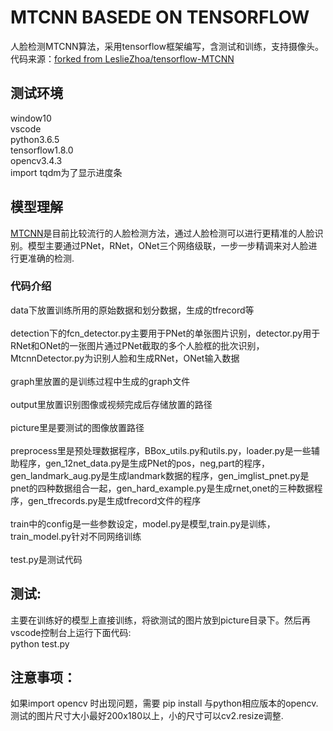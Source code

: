 # MTCNN  BASEDE ON TENSORFLOW
人脸检测MTCNN算法，采用tensorflow框架编写，含测试和训练，支持摄像头。代码来源：[forked from LeslieZhoa/tensorflow-MTCNN ](https://github.com/LeslieZhoa/tensorflow-MTCNN)
##  测试环境
window10<br>
vscode<br>
python3.6.5<br>
tensorflow1.8.0<br>
opencv3.4.3<br>
import tqdm为了显示进度条<br>
## 模型理解
[MTCNN](https://kpzhang93.github.io/MTCNN_face_detection_alignment/index.html)是目前比较流行的人脸检测方法，通过人脸检测可以进行更精准的人脸识别。模型主要通过PNet，RNet，ONet三个网络级联，一步一步精调来对人脸进行更准确的检测.
### 代码介绍
data下放置训练所用的原始数据和划分数据，生成的tfrecord等<br><br>
detection下的fcn_detector.py主要用于PNet的单张图片识别，detector.py用于RNet和ONet的一张图片通过PNet截取的多个人脸框的批次识别，MtcnnDetector.py为识别人脸和生成RNet，ONet输入数据<br><br>
graph里放置的是训练过程中生成的graph文件<br><br>
output里放置识别图像或视频完成后存储放置的路径<br><br>
picture里是要测试的图像放置路径<br><br>
preprocess里是预处理数据程序，BBox_utils.py和utils.py，loader.py是一些辅助程序，gen_12net_data.py是生成PNet的pos，neg,part的程序，gen_landmark_aug.py是生成landmark数据的程序，gen_imglist_pnet.py是pnet的四种数据组合一起，gen_hard_example.py是生成rnet,onet的三种数据程序，gen_tfrecords.py是生成tfrecord文件的程序<br><br>
train中的config是一些参数设定，model.py是模型,train.py是训练，train_model.py针对不同网络训练<br><br>
test.py是测试代码<br>
## 测试:<br>
主要在训练好的模型上直接训练，将欲测试的图片放到picture目录下。然后再vscode控制台上运行下面代码:<br>
python test.py<br>
## 注意事项：
 如果import opencv 时出现问题，需要 pip install 与python相应版本的opencv.
 测试的图片尺寸大小最好200x180以上，小的尺寸可以cv2.resize调整.
 
